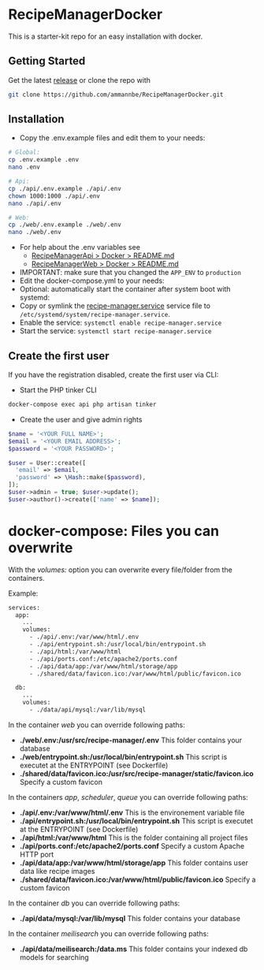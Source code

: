 # RecipeManagerDocker

This is a starter-kit repo for an easy installation with docker.

## Getting Started

Get the latest [release](https://github.com/ammannbe/RecipeManagerDocker) or clone the repo with

```bash
git clone https://github.com/ammannbe/RecipeManagerDocker.git
```

## Installation

- Copy the .env.example files and edit them to your needs:

```bash
# Global:
cp .env.example .env
nano .env

# Api:
cp ./api/.env.example ./api/.env
chown 1000:1000 ./api/.env
nano ./api/.env

# Web:
cp ./web/.env.example ./web/.env
nano ./web/.env
```

- For help about the .env variables see
  - [RecipeManagerApi > Docker > README.md](https://github.com/ammannbe/RecipeManagerApi/blob/8.x/storage/docker/README.md)
  - [RecipeManagerWeb > Docker > README.md](https://github.com/ammannbe/RecipeManagerWeb/blob/8.x/storage/docker/README.md)
- IMPORTANT: make sure that you changed the `APP_ENV` to `production`
- Edit the docker-compose.yml to your needs:
- Optional: automatically start the container after system boot with systemd:
- Copy or symlink the [recipe-manager.service](recipe-manager.service) service file to `/etc/systemd/system/recipe-manager.service`.
- Enable the service: `systemctl enable recipe-manager.service`
- Start the service: `systemctl start recipe-manager.service`

## Create the first user

If you have the registration disabled, create the first user via CLI:

- Start the PHP tinker CLI

```bash
docker-compose exec api php artisan tinker
```

- Create the user and give admin rights

```php
$name = '<YOUR FULL NAME>';
$email = '<YOUR EMAIL ADDRESS>';
$password = '<YOUR PASSWORD>';

$user = User::create([
  'email' => $email,
  'password' => \Hash::make($password),
]);
$user->admin = true; $user->update();
$user->author()->create(['name' => $name]);
```

# docker-compose: Files you can overwrite

With the _volumes:_ option you can overwrite every file/folder from the containers.

Example:

```bash
services:
  app:
    ...
    volumes:
      - ./api/.env:/var/www/html/.env
      - ./api/entrypoint.sh:/usr/local/bin/entrypoint.sh
      - ./api/html:/var/www/html
      - ./api/ports.conf:/etc/apache2/ports.conf
      - ./api/data/app:/var/www/html/storage/app
      - ./shared/data/favicon.ico:/var/www/html/public/favicon.ico

  db:
    ...
    volumes:
      - ./data/api/mysql:/var/lib/mysql
```

In the container _web_ you can override following paths:

- **./web/.env:/usr/src/recipe-manager/.env** This folder contains your database
- **./web/entrypoint.sh:/usr/local/bin/entrypoint.sh** This script is executet at the ENTRYPOINT (see Dockerfile)
- **./shared/data/favicon.ico:/usr/src/recipe-manager/static/favicon.ico** Specify a custom favicon

In the containers _app_, _scheduler_, _queue_ you can override following paths:

- **./api/.env:/var/www/html/.env** This is the environement variable file
- **./api/entrypoint.sh:/usr/local/bin/entrypoint.sh** This script is executet at the ENTRYPOINT (see Dockerfile)
- **./api/html:/var/www/html** This is the folder containing all project files
- **./api/ports.conf:/etc/apache2/ports.conf** Specify a custom Apache HTTP port
- **./api/data/app:/var/www/html/storage/app** This folder contains user data like recipe images
- **./shared/data/favicon.ico:/var/www/html/public/favicon.ico** Specify a custom favicon

In the container _db_ you can override following paths:

- **./api/data/mysql:/var/lib/mysql** This folder contains your database

In the container _meilisearch_ you can override following paths:

- **./api/data/meilisearch:/data.ms** This folder contains your indexed db models for searching
